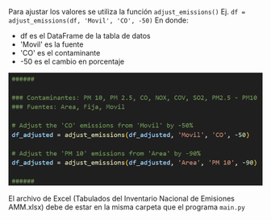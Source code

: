 Para ajustar los valores se utiliza la función `adjust_emissions()`
Ej. `df = adjust_emissions(df, 'Movil', 'CO', -50)`
En donde:
- df es el DataFrame de la tabla de datos
- 'Movil' es la fuente
- 'CO' es el contaminante
- -50 es el cambio en porcentaje

![Alt text](image.png)

El archivo de Excel (Tabulados del Inventario Nacional de Emisiones AMM.xlsx) debe de estar en la misma carpeta que el programa `main.py`
